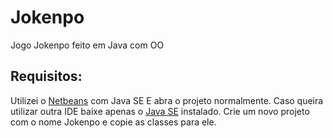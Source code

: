 # Jokenpo
Jogo Jokenpo feito em Java com OO

## Requisitos:
Utilizei o [Netbeans](https://netbeans.org/downloads/) com Java SE
E abra o projeto normalmente.
Caso queira utilizar outra IDE baixe apenas o [Java SE](http://www.oracle.com/technetwork/java/javase/downloads/index.html) instalado. 
Crie um novo projeto com o nome Jokenpo e copie as classes para ele.
